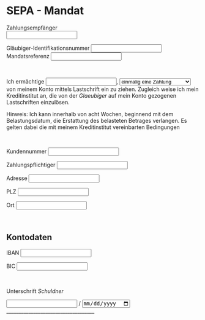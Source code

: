 # SEPA - Mandat

<label for="glaeubiger_adress" class="row2">Zahlungsempfänger</label>  
<input id="glaeubiger_adress" name="glaeubiger_adress" type="text" class="row2" />  


<label for="creditoridentifier" class="row2" >Gläubiger-Identifikationsnummer</label>
<input id="ci" name="creditoridentifier" type="text" class="row2" />  
<label for="mndtid" class="row2" >Mandatsreferenz</label>
<input id="mndtid" name="mndtid" type="text" class="row2" />

<br class="cb" />

Ich ermächtige <input id="glaeubiger" name="glaeubiger" type="text" />, <select id="wiederholende" name="wiederholende" style="width: 14em;"><option value="einmal">einmalig eine Zahlung</option> <option value="mehrmal">wiederholende Zahlungen</option></select> von meinem Konto mittels Lastschrift ein zu ziehen. Zugleich weise ich mein Kreditinstitut an, die von der _Glaeubiger_ auf mein Konto gezogenen Lastschriften einzulösen.

Hinweis: Ich kann innerhalb von acht Wochen, beginnend mit dem Belastungsdatum, die Erstattung des belasteten Betrages verlangen. Es gelten 
dabei die mit meinem Kreditinstitut vereinbarten Bedingungen

<br class="cb" />

<label for="kundennummer" class="row2" >Kundennummer</label>
<input id="kdnr" name="kundennummer" type="text" class="row2"  />

<label for="schuldner" class="row2" >Zahlungspflichtiger</label>
<input id="schuldner" name="schuldner" type="text" class="row2" />  

<label for="schuldneradress" class="row2" >Adresse</label>
<input id="adress" name="schuldneradress" type="text" class="row2" />  

<label for="plz" class="row2" >PLZ</label>
<input id="plz" name="plz" type="text" class="row2" />

<label for="ort" class="row2" >Ort</label>
<input id="ort" name="ort" type="text" class="row2" />


<br class="cb" />


## Kontodaten

<label for="iban" class="row2" >IBAN</label>
<input id="iban" name="iban" type="text" class="row2" />

<label for="bic" class="row2" >BIC</label>
<input id="bic" name="bic" type="text" class="row2" />

<br class="cb" />

Unterschrift _Schuldner_

<input id="ort_an_sub" name="ort_an" type="text" /> / <input id="datum_an" name="datum_an" type="date" /> ____________________________________


